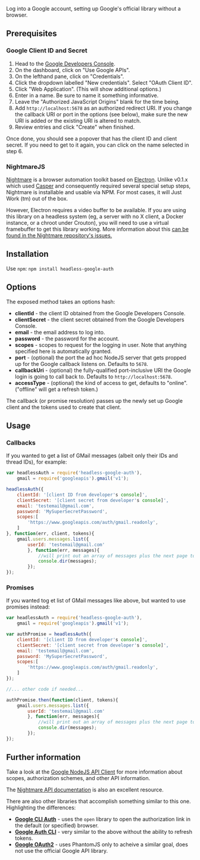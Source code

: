 Log into a Google account, setting up Google's official library without a browser.

## Prerequisites

### Google Client ID and Secret

1. Head to the [Google Developers Console](https://console.developers.google.com).
1. On the dashboard, click on "Use Google APIs".
1. On the lefthand pane, click on "Credentials".
1. Click the dropdown labelled "New credentials".  Select "OAuth Client ID".
1. Click "Web Application".  (This will show additional options.)
1. Enter in a name.  Be sure to name it something informative.
1. Leave the "Authorized JavaScript Origins" blank for the time being.
1. Add `http://localhost:5678` as an authorized redirect URI.  If you change the callback URI or port in the options (see below), make sure the new URI is added or the existing URI is altered to match.
1. Review entries and click "Create" when finished.

Once done, you should see a popover that has the client ID and client secret.  If you need to get to it again, you can click on the name selected in step 6.

### NightmareJS

[Nightmare](https://github.com/segmentio/nightmare) is a browser automation toolkit based on [Electron](https://github.com/atom/electron).  Unlike v0.1.x which used [Casper](https://github.com/n1k0/casperjs) and consequently required several special setup steps, Nightmare is installable and usable via NPM.  For most cases, it will Just Work (tm) out of the box.

However, Electron requires a video buffer to be available.  If you are using this library on a headless system (eg, a server with no X client,  a Docker instance, or a chroot under Crouton), you will need to use a virtual framebuffer to get this library working.  More information about this [can be found in the Nightmare repository's issues.](https://github.com/segmentio/nightmare/issues/224)

## Installation

Use `npm`: `npm install headless-google-auth`

## Options

The exposed method takes an options hash:

* **clientId** - the client ID obtained from the Google Developers Console.
* **clientSecret** - the client secret obtained from the Google Developers Console.
* **email** - the email address to log into.
* **password** - the password for the account.
* **scopes** - scopes to request for the logging in user.  Note that anything specified here is automatically granted.
* **port** - (optional) the port the ad hoc NodeJS server that gets propped up for the Google callback listens on.  Defaults to `5678`.
* **callbackUri** - (optional) the fully-qualified port-inclusive URI the Google login is going to call back to. Defaults to `http://localhost:5678`.
* **accessType** - (optional) the kind of access to get, defaults to "online".  ("offline" will get a refresh token.)

The callback (or promise resolution) passes up the newly set up Google client and the tokens used to create that client.

## Usage

### Callbacks

If you wanted to get a list of GMail messages (albeit only their IDs and thread IDs), for example:

```javascript
var headlessAuth = require('headless-google-auth'),
    gmail = require('googleapis').gmail('v1');

headlessAuth({
    clientId: '[client ID from developer's console]',
    clientSecret: '[client secret from developer's console]',
    email: 'testemail@gmail.com',
    password: 'MySuperSecretPassword',
    scopes:[
        'https://www.googleapis.com/auth/gmail.readonly',
    ]
}, function(err, client, tokens){
    gmail.users.messages.list({
        userId: 'testemail@gmail.com'
        }, function(err, messages){
            //will print out an array of messages plus the next page token
            console.dir(messages);
        });
});
```

### Promises

If you wanted tog et  list of GMail messages like above, but wanted to use promises instead:

```javascript
var headlessAuth = require('headless-google-auth'),
    gmail = require('googleapis').gmail('v1');

var authPromise = headlessAuth({
    clientId: '[client ID from developer's console]',
    clientSecret: '[client secret from developer's console]',
    email: 'testemail@gmail.com',
    password: 'MySuperSecretPassword',
    scopes:[
        'https://www.googleapis.com/auth/gmail.readonly',
    ]
});

//... other code if needed...

authPromise.then(function(client, tokens){
    gmail.users.messages.list({
        userId: 'testemail@gmail.com'
        }, function(err, messages){
            //will print out an array of messages plus the next page token
            console.dir(messages);
        });
});
```

## Further information

Take a look at the [Google NodeJS API Client](https://github.com/google/google-api-nodejs-client) for more information about scopes, authorization schemes, and other API information.

The [Nightmare API documentation](https://github.com/segmentio/nightmare#api) is also an excellent resource.

There are also other libraries that accomplish something similar to this one.  Highlighting the differences:

* **[Google CLI Auth](https://www.npmjs.com/package/google-cli-auth)** - uses the `open` library to open the authorization link in the default (or specified) browser.
* **[Google Auth CLI](https://www.npmjs.com/package/google-auth-cli)** - very similar to the above without the ability to refresh tokens.
* **[Google OAuth2](https://www.npmjs.com/package/google-oauth2)** - uses PhantomJS only to acheive a similar goal, does not use the official Google API library.

